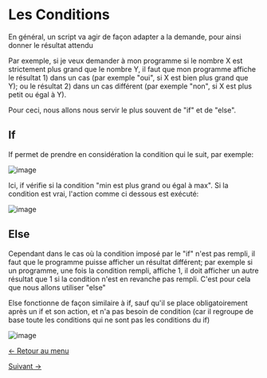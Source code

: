 # Les Conditions


En général, un script va agir de façon adapter a la demande, pour ainsi donner le résultat attendu

Par exemple, si je veux demander à mon programme si le nombre X est strictement plus grand que le nombre Y, il faut que mon programme affiche le résultat 1) dans un cas (par exemple "oui", si X est bien plus grand que Y); ou le résultat 2) dans un cas différent (par exemple "non", si X est plus petit ou égal à Y).

Pour ceci, nous allons nous servir le plus souvent de "if" et de "else".


## If


If permet de prendre en considération la condition qui le suit, par exemple:

![image](https://media.discordapp.net/attachments/408320873876160522/788101145461391400/cond1bis.PNG)

Ici, if vérifie si la condition "min est plus grand ou égal à max". Si la condition est vrai, l'action comme ci dessous est exécuté:

![image](https://media.discordapp.net/attachments/408320873876160522/788102827712446474/cond2.PNG)


## Else


Cependant dans le cas où la condition imposé par le "if" n'est pas rempli, il faut que le programme puisse afficher un résultat différent; par exemple si un programme, une fois la condition rempli, affiche 1, il doit afficher un autre résultat que 1 si la condition n'est en revanche pas rempli. C'est pour cela que nous allons utiliser "else"

Else fonctionne de façon similaire à if, sauf qu'il se place obligatoirement après un if et son action, et n'a pas besoin de condition (car il regroupe de base toute les conditions qui ne sont pas les conditions du if)

![image](https://media.discordapp.net/attachments/408320873876160522/788106239997116447/cond3.PNG)

[← Retour au menu](https://github.com/mveron13/cours.linux/blob/main/README.md)

[Suivant →](https://github.com/mveron13/cours.linux/blob/main/powershell/Les_boucles.md)

